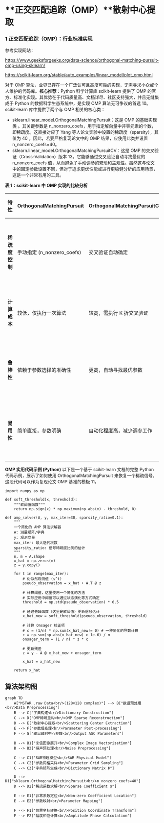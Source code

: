 # **正交匹配追踪（OMP）**散射中心提取

### **1 正交匹配追踪（OMP）：行业标准实现**

参考实现网站：

https://www.geeksforgeeks.org/data-science/orthogonal-matching-pursuit-omp-using-sklearn/

https://scikit-learn.org/stable/auto_examples/linear_model/plot_omp.html

对于 OMP 算法，业界已存在一个广泛认可且高度可靠的实现，无需寻求小众或个人维护的代码库。**核心推荐**：Python 科学计算库 scikit-learn 提供了 OMP 的官方、标准化实现。其优势在于代码质量高、文档详尽、社区支持强大，并且无缝集成于 Python 的数据科学生态系统中，是实现 OMP 算法无可争议的首选 10。scikit-learn 库中提供了两个与 OMP 相关的核心类：

* sklearn.linear\_model.OrthogonalMatchingPursuit：这是 OMP 的基础实现类 。其关键参数是 n\_nonzero\_coefs，用于指定解向量中非零元素的个数，即稀疏度。这直接对应了 Yang 等人论文实验中设置的稀疏度（sparsity），其值为 40 。因此，若要严格复现论文中的 OMP 结果，应使用此类并设置 n\_nonzero\_coefs=40。
* sklearn.linear\_model.OrthogonalMatchingPursuitCV：这是 OMP 的交叉验证（Cross-Validation）版本 13。它能够通过交叉验证自动寻找最优的
  n\_nonzero\_coefs 值，从而避免了手动调参的繁琐和主观性。虽然这与论文中的固定参数设置不同，但对于追求更优性能或进行更稳健分析的应用场景，这是一个非常有用的工具。

**表 1：scikit-learn 中 OMP 实现的比较分析**

| 特性                 | OrthogonalMatchingPursuit    | OrthogonalMatchingPursuitCV | 推荐应用场景                                    |
| :------------------- | :--------------------------- | :-------------------------- | :---------------------------------------------- |
| **稀疏度控制** | 手动指定 (n\_nonzero\_coefs) | 交叉验证自动确定            | **复现**：前者；**探索/优化**：后者 |
| **计算成本**   | 较低，仅执行一次算法         | 较高，需执行 K 折交叉验证   | 对计算效率敏感时，使用前者                      |
| **鲁棒性**     | 依赖于参数选择的准确性       | 更高，自动寻找最优参数      | 对模型性能要求更高时，使用后者                  |
| **易用性**     | 简单直接，参数明确           | 自动化程度高，减少调参工作  | 快速原型或自动化流程中，使用后者                |

**OMP 实用代码示例 (Python)**
以下是一个基于 scikit-learn 文档的完整 Python 代码示例，展示了如何使用 OrthogonalMatchingPursuit 来恢复一个稀疏信号。这段代码可以作为复现论文 OMP 基准的模板 11。

```
import numpy as np

def soft_threshold(x, threshold):
    """软阈值函数"""
    return np.sign(x) * np.maximum(np.abs(x) - threshold, 0)

def amp_solver(A, y, max_iter=30, sparsity_ratio=0.1):
    """
    一个简化的 AMP 算法求解器
    A: 测量矩阵/字典
    y: 观测向量
    max_iter: 最大迭代次数
    sparsity_ratio: 信号稀疏度比例的估计
    """
    n, m = A.shape
    x_hat = np.zeros(m)
    z = y.copy()
  
    for t in range(max_iter):
        # 伪似然观测值 (s^t)
        pseudo_observation = x_hat + A.T @ z
      
        # 计算阈值，这里使用一个简化的方法
        # 实际应用中阈值可以通过状态演化等方式确定
        threshold = np.std(pseudo_observation) * 0.5 
      
        # 通过去噪函数（这里是软阈值）更新信号估计
        x_hat_new = soft_threshold(pseudo_observation, threshold)
      
        # 计算 Onsager 校正项
        # c = (1/n) * np.sum(x_hat_new!= 0) # 一种简化的导数计算
        c = np.sum(np.abs(x_hat_new) > 1e-6) / m
        onsager_term = (1 / n) * z * c
      
        # 更新残差
        z = y - A @ x_hat_new + onsager_term
      
        x_hat = x_hat_new
      
    return x_hat
```

## 算法架构图

```
graph TD
    A["MSTAR .raw Data<br/>(128×128 complex)"] --> B["数据预处理<br/>Data Preprocessing"]
    B --> C["字典构建<br/>Dictionary Construction"]
    C --> D["OMP稀疏重构<br/>OMP Sparse Reconstruction"]
    D --> E["散射中心提取<br/>Scattering Center Extraction"]
    E --> F["参数后处理<br/>Parameter Post-processing"]
    F --> G["输出散射中心参数<br/>Output ASC Parameters"]
  
    B --> B1["复值图像展开<br/>Complex Image Vectorization"]
    B --> B2["噪声预处理<br/>Noise Preprocessing"]
  
    C --> C1["SAR物理模型<br/>SAR Physical Model"]
    C --> C2["参数网格采样<br/>Parameter Grid Sampling"]
    C --> C3["字典矩阵生成<br/>Dictionary Matrix Φ"]
  
    D --> D1["sklearn.OrthogonalMatchingPursuit<br/>n_nonzero_coefs=40"]
    D --> D2["稀疏系数求解<br/>Sparse Coefficient α"]
  
    E --> E1["非零系数定位<br/>Non-zero Coefficient Location"]
    E --> E2["参数映射<br/>Parameter Mapping"]
  
    F --> F1["位置坐标转换<br/>Position Coordinate Transform"]
    F --> F2["幅度相位计算<br/>Amplitude Phase Calculation"]
```
